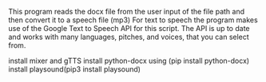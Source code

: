 This program reads the docx file from the user input of the file path and then convert it to a speech file (mp3)
For text to speech the program
makes use of the Google Text to Speech API 
for this script. The API is up to date and works with many languages, 
pitches, and voices, that you can select from.

install mixer and gTTS
install python-docx using (pip install python-docx)
install playsound(pip3 install playsound) 